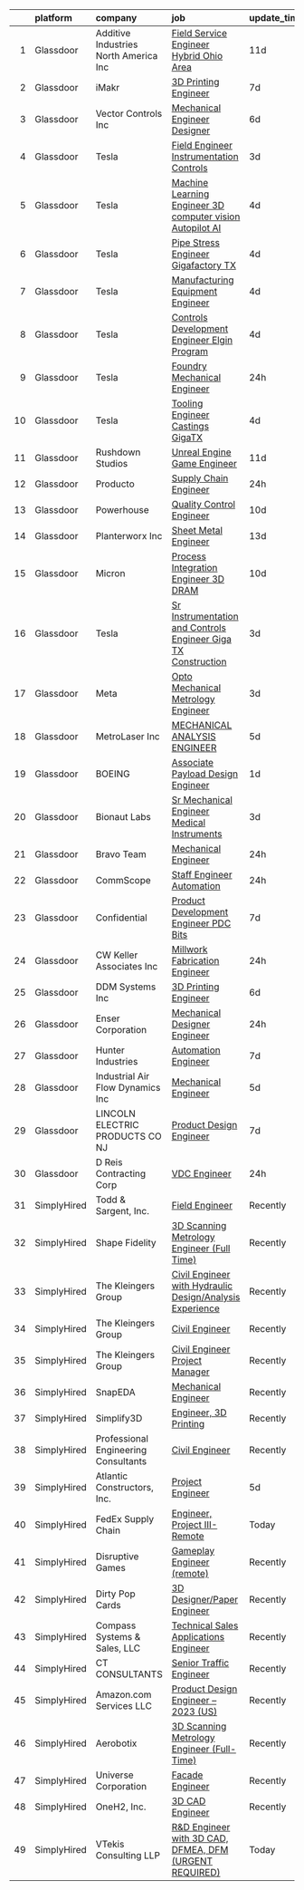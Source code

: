 

|    | platform    | company                                | job                                                                                                                                                                                                                                                                                                                                                                                                                                                                                                                                                                                                                                                                                                                                                                                                                                                                                                                                                                                                                                                                                                                                                                                                                                                                                                                                                                                                                                                                                                                                                                                                        | update_time   | location                 |
|---:|:------------|:---------------------------------------|:-----------------------------------------------------------------------------------------------------------------------------------------------------------------------------------------------------------------------------------------------------------------------------------------------------------------------------------------------------------------------------------------------------------------------------------------------------------------------------------------------------------------------------------------------------------------------------------------------------------------------------------------------------------------------------------------------------------------------------------------------------------------------------------------------------------------------------------------------------------------------------------------------------------------------------------------------------------------------------------------------------------------------------------------------------------------------------------------------------------------------------------------------------------------------------------------------------------------------------------------------------------------------------------------------------------------------------------------------------------------------------------------------------------------------------------------------------------------------------------------------------------------------------------------------------------------------------------------------------------|:--------------|:-------------------------|
|  1 | Glassdoor   | Additive Industries North America  Inc | [Field Service Engineer  Hybrid   Ohio Area ](https://www.glassdoor.com/partner/jobListing.htm?pos=114&ao=1110586&s=58&guid=000001837dd85e449e9ed903f0e2ef74&src=GD_JOB_AD&t=SR&vt=w&ea=1&cs=1_8b50cbc4&cb=1664263675913&jobListingId=1008143241987&cpc=A5E0E470F522E57E&jrtk=3-0-1gdutgnjimbim801-1gdutgnk9im8o801-db2465ef9f0c61dd--6NYlbfkN0Chx4KMzkkTWarZHzDXo-z9n_j3sT_3xRd0AS4n2zKWfPy-746zStyexwyqsexT6hZtIjUSyp0ASv5OIyGJCYUxAPnvHw0x47EM8oDC6-tE7iexl-SmJAn3sXJ5t0p8Q8zHKGd0Nd6ZsoWVGbxi1sX0h_PT3lZuQepjIV7ftdOcnO2rHnejjOVdWGZr_DWpjY6BPYDifecZsbBXfSEM2JZZtCFSM3lB-TwV96UtUbofxlVTxD8x-V54NT_SKAfP2ONy1yBycNoV0O8xhY-Xu_n5qL_15SG-X_UjekAQ2VSzZui1m1I_H8jDESOx7hsocZvVv2BjgdkNq35blLOtAnmk08ErNJXmUjAEAOimSkNNsEstXtG6oxZdupw-KTMDrDGfMACE5uzXqm_YgCUYDctQsoVWj93bRktOPpBNGXU5khfWqtMHEOdUHsrvDIQ1fu2aQCLa9y3XcAC5FmFupVCzVHsYx4YaPlR9GChnm3iWeRY-UbRl5fSdQEk1Ju_BDYWC00E-bovYUhvFHTK7piYI3cHQwyJQLF1z1-P4Bq_xsA%3D%3D)                                                                                                                                                                                                                                                                                                                                                                                                                                                                                                                                                                                                                                                                         | 11d           | Ohio                     |
|  2 | Glassdoor   | iMakr                                  | [3D Printing Engineer](https://www.glassdoor.com/partner/jobListing.htm?pos=103&ao=1110586&s=58&guid=000001837dd85e449e9ed903f0e2ef74&src=GD_JOB_AD&t=SR&vt=w&ea=1&cs=1_8e36c17a&cb=1664263675912&jobListingId=1008149328554&cpc=C779B72A99EC89AE&jrtk=3-0-1gdutgnjimbim801-1gdutgnk9im8o801-be0d88b5a5c7d15e--6NYlbfkN0Cp_WSJKd_Pz82imZmURPbhd3kYBsiZi4lpMLOH6vOlLB-LEcol-KSTy5f3o9ziClAHIcFlv-KA-LtdMRhU_IJKDfqwkxSJszgGYJ-M2QnMEotZaTd2K9bUuGl18AMjbb77X-PT6IPj0kLBYFPZG9QBu-OMzvNwCyD6oCKSnAKME-6O2gFRDfvxZe_wrVlzMhKzdZ8-yZ04QZH5VeH0pvtE6Od_L40trYVUbRwk78obsRE2NpzlpKoui3N_RZT7pnQdag7UULqb36DssmlGdAqMhzoXuja94jHMYIfsISvP5gPQeeacpxcBJajI_HVyq3fI7k-iXQprrE0zC7t51JJK-GJT7fuaIUZaseNFk8t0SmMYFKgP1NzAYTHCzguA0uSIXgx0rQPt_Chd52db0tFWE2Lv-YNaFSduVVDEsTsDALaPUddrq0vHW5jPMgshQXQN-OeGq1RRNbQZt79QXjTrfev7mHzmSTYnzf_rbDtW7Tr8Qwjngm9TqWUx6xFs91HX462wHmsYDA%3D%3D)                                                                                                                                                                                                                                                                                                                                                                                                                                                                                                                                                                                                                                                                                                                                | 7d            | Brooklyn, NY             |
|  3 | Glassdoor   | Vector Controls Inc                    | [Mechanical Engineer Designer](https://www.glassdoor.com/partner/jobListing.htm?pos=115&ao=1110586&s=58&guid=000001837dd85e449e9ed903f0e2ef74&src=GD_JOB_AD&t=SR&vt=w&ea=1&cs=1_824a878d&cb=1664263675913&jobListingId=1008151553634&cpc=8AC01DCC8FF2DC38&jrtk=3-0-1gdutgnjimbim801-1gdutgnk9im8o801-2f0b1c13e1628a4a--6NYlbfkN0BUWYO6NIjgR84qOZRAJ1iRboHy_XNSrlNWX6PV6G5WpMrZqWPeMRbrjLou2CJLWArUT2Qeqz_PzaU2g8UXL6a8d5PG-urT1YdTxYlk-lBnurjdq0TyYa1x9oecrGOcLhVagnPigpu07E1tq89nmdEfyfH2-DSIWmlUXOokXpD38HWkMXcC0vs17bxsLx_eiSGBQjYr339Mp1LNSrfVDZQwXuFuPq5zbOY9a3fxzkhg0cesAtNkXWRBfPsXdCgIMH0xXkHqIekFyENiZsgwPXcw6VHXzwzG_rDezbZ4X1-w3foIU2elV9jCAlEskL18orZ-lsFU6zU3lncAk5KzAF5-gsZ21l2gIcjhTcUZk4InmAuQKWslsWX_DWQAQEjIgyVP2IgDXPAzCZ937qI59eNtSBFlvS72ZZFDXq6mMVoA8TplD3ljq9rQd4YwyUntnxJlcki1yZNGfsMKJ3wrakFStwsl-u6FKbQDt3fLCBe3QxlqH_qkYgaYX-LN0cNR0uUamoPiAXIeZw%3D%3D)                                                                                                                                                                                                                                                                                                                                                                                                                                                                                                                                                                                                                                                                                                                        | 6d            | Newton, MA               |
|  4 | Glassdoor   | Tesla                                  | [Field Engineer  Instrumentation   Controls](https://www.glassdoor.com/partner/jobListing.htm?pos=120&ao=1110586&s=58&guid=000001837dd85e449e9ed903f0e2ef74&src=GD_JOB_AD&t=SR&vt=w&cs=1_93cce81a&cb=1664263675914&jobListingId=1008159333146&cpc=AC285F3A3ECA6BB0&jrtk=3-0-1gdutgnjimbim801-1gdutgnk9im8o801-3dff649416b41578--6NYlbfkN0BkX03mv_qGbDFMol2YHqLRvzzvm2LmpzMO_FcYL_FtJlnJTzsjtFTdelRG5HbGrId8bH07Y-bDdM8KwRjtA62ebzU03o6PjgjlFaOf0IkEPGctWZAK7xpLd24idx8UgBHamV7vlFlL-vUd_GU0jKHqMzg455rp7cxCNcWZ3dXlGOmSAVMg07EfRn7B-QiSR35j2LUtKGyLkQxj0cxNNIn2_4Yq2lPI-UTIQRCzfnZkUMyTOJdF_4WqB2EVEkQyeQCDasJ1TY9l3oerqFn269tjxC-00NZd9vfzb4ggfGgsmynPnQ-ZsJUrwTG-sWelXIEcc4EJG4QdBHiwHX1oNJ53Z6miikiBZr6HEhrm8_sTX_W9HbtltTHMUgW4wPNUTTYjRS_zy9piNXUw0SI8sHdaHkGqrS360AObegBDHRqJjMM0OfjgRFVcMrJwzxd6LqBFCEtXBpqYUCwubQVBOm-bj5AsLiYr22E__2_6-AXDGHVQAXPNNALthyBuLgN4FoSzmoeCor44IQ%3D%3D)                                                                                                                                                                                                                                                                                                                                                                                                                                                                                                                                                                                                                                                                                                               | 3d            | Austin, TX               |
|  5 | Glassdoor   | Tesla                                  | [Machine Learning Engineer   3D computer vision  Autopilot AI](https://www.glassdoor.com/partner/jobListing.htm?pos=129&ao=1110586&s=58&guid=000001837dd85e449e9ed903f0e2ef74&src=GD_JOB_AD&t=SR&vt=w&cs=1_ba8a955f&cb=1664263675914&jobListingId=1008157147803&cpc=2CAED5C921A5F994&jrtk=3-0-1gdutgnjimbim801-1gdutgnk9im8o801-d5e9c147dab76aed--6NYlbfkN0BkX03mv_qGbDFMol2YHqLRvzzvm2LmpzMO_FcYL_FtJlnJTzsjtFTdelRG5HbGrIeCZP9oCSI6IhyQkD8o6QczEhFHS8bc9ccidfDLyhleeKHodCeb65c3W7VGqXMtY1JJ-9Qf7JtNV9vq-kqFsbGK5nuDr0LceVmRbO6eAu0lOSkEVxrtLgl_KN9fly4e9UjP-0MW_GRQL1MfusEdn1wQFxZ6rtr6iREQLPDA9M1imtZWgdrjv5U3luxoZ6uqw8FdN2IqBCneP-s-m8nPu3ribUa2h3XdZgCtQt8psUwr_TljiUXW2vnyXbBa1fdleQG02f5Rcoapc7mLE7bb8LDltVAvebKsfcP4hbTVAnqmkxx6IColjZMG0E4a66OszDPGp1xFCiMH2ag5wm7uNFd1TgA5JoW7LzCBOAXFZOx_5zIZ8QQXVPdef3QY0beUp4ANZ3MwopthRkBHuj9A6Gv6iKbiWia9d2g_YXupXgtJtUUYvYc71zBsXmWPcofUyRbDMnLs0FQmH__kGpd0SfD3OEO2hKd-wUU%3D)                                                                                                                                                                                                                                                                                                                                                                                                                                                                                                                                                                                                                                                                           | 4d            | Palo Alto, CA            |
|  6 | Glassdoor   | Tesla                                  | [Pipe Stress Engineer  Gigafactory TX](https://www.glassdoor.com/partner/jobListing.htm?pos=126&ao=1110586&s=58&guid=000001837dd85e449e9ed903f0e2ef74&src=GD_JOB_AD&t=SR&vt=w&cs=1_9f93cd3e&cb=1664263675914&jobListingId=1008157444726&cpc=8795CF9063CD573D&jrtk=3-0-1gdutgnjimbim801-1gdutgnk9im8o801-4f448f8f42bc3c30--6NYlbfkN0BkX03mv_qGbDFMol2YHqLRvzzvm2LmpzMO_FcYL_FtJlnJTzsjtFTdelRG5HbGrIfKuF7l_SRluJiafrF6epyFCBytlXriuUuXtVhVscKhLeBILODgBE4qygHo2Jld-sX8j6FDWTV_14BgYxRXUAxduObVNv5ZRyjpSBeF8YzcTAHjRbEsWmZVfLyItDrmsahgav9XhpqF0mnO_KVOx6gZ6NM6hUdaccvFsPQpdjzFYJGHhEkcis3NYRqG5n_VebHmrKtxDYInhXTEzi5gyBOX-y9ISPBSCcg9Hjcp3nSv5d9DHcQ9TSy9dfP7jIIKg_HSM2J0fDOVGONG_4Uak1YjPPGOg4clLbThDV6hC4N_YVxVGjwD4Ni1r48TPYXkg7DEcXUgaUehOQgg2FuZgoBVEkdaHTOb9V6h_mhdksHCUpd8vyDTGTQ9acvKWnaSn5dpYNXmqx1QpruPAk6wko8-05eSezeJzUjBvvR65pubhlaF4F2VC60hFpSMg1tL5do%3D)                                                                                                                                                                                                                                                                                                                                                                                                                                                                                                                                                                                                                                                                                                                                   | 4d            | Austin, TX               |
|  7 | Glassdoor   | Tesla                                  | [Manufacturing Equipment Engineer](https://www.glassdoor.com/partner/jobListing.htm?pos=124&ao=1110586&s=58&guid=000001837dd85e449e9ed903f0e2ef74&src=GD_JOB_AD&t=SR&vt=w&cs=1_87b7d3f5&cb=1664263675914&jobListingId=1008157150689&cpc=8795CF9063CD573D&jrtk=3-0-1gdutgnjimbim801-1gdutgnk9im8o801-bbd10311af557577--6NYlbfkN0BkX03mv_qGbDFMol2YHqLRvzzvm2LmpzMO_FcYL_FtJlnJTzsjtFTdelRG5HbGrIeCZP9oCSI6Iqw3S5Uf5BZME_zgA_WjRBb4B25PKRTUDFURj0ER7nF1vr_cQiLwSJ7EEi7m5o36mTZBDYrmbdgpbEz4TsJ96ET714bfW07_MHtCP_NE1xE6NSugl7kSkEMedmLYAkGhA9-XSvVg0PiLBgK6oRrwwwFoa4P6stKUefupcHz7vzVg2VISHi11OB4ZFFcLD0UgbgLWjaQeP_ynzt3Q8PyRrojHP1NHu5JBIRLa7skgD2AzvU2sUlbVTDtviHI9lZAcOVQwATy2XrOodExzfTYvlJ5RPAvcntTuAZ-B44S9TW0mnHP9b27SzkGw_WpXIwva_bEV_xj28WODJMlSGBSTcKzOfJFmx2jbAYdG_lYXISBOTC9zDF3Gbj3tF5hf-lMMT0SDE_qdco15H1UDs2_vIZxKprbjtTAynCBS4MlVQOIz1iPBvcdcZE0%3D)                                                                                                                                                                                                                                                                                                                                                                                                                                                                                                                                                                                                                                                                                                                                       | 4d            | Sparks, NV               |
|  8 | Glassdoor   | Tesla                                  | [Controls Development Engineer   Elgin Program](https://www.glassdoor.com/partner/jobListing.htm?pos=123&ao=1110586&s=58&guid=000001837dd85e449e9ed903f0e2ef74&src=GD_JOB_AD&t=SR&vt=w&cs=1_360ef483&cb=1664263675914&jobListingId=1008157145246&cpc=8795CF9063CD573D&jrtk=3-0-1gdutgnjimbim801-1gdutgnk9im8o801-f0ba5a7be3d5980c--6NYlbfkN0BkX03mv_qGbDFMol2YHqLRvzzvm2LmpzMO_FcYL_FtJlnJTzsjtFTdelRG5HbGrIeCZP9oCSI6IgczI6Drzl7AmJPKuyK_UgsbxgHJt-B75H91Zpzl9h462QoG4kXGCocbxq2zrcJF4xRKtFkkn9EhluhHfYDtmpeXvvcWG-b7AxVDoz3m_rUpHNgAvyi00Vpwthdfa0s0so9XUIzbXHWkUkQbOh31pbLhQhogtVi6NQAWtCF67ENQaOOkY_JB0JbHW6chNJxPXfF1XmL66w7MEE3DzK0lvgdrHMRDJta3KlWT0UW7mDzQ1FV5Cfm95GzWqY-PsJoOeKG2LiIXo1Cz9SVFCHMhaZ-2HCZhnGRcs8gOG0iV-sNOb4HIA-k5BhB4Dv8TPbuzKt8fhy4XlHB4mV6rW3RHlZ5turgui92iRF8fSUVJIemrwavk4p6_1sTcl-tT-wB8ENzzlWB1Hoa888tUFRVgdnRMjb0S7mO2FVG_JdANcTx6sEqWNLhCDI5eoOFI0CJW1A%3D%3D)                                                                                                                                                                                                                                                                                                                                                                                                                                                                                                                                                                                                                                                                                                            | 4d            | Elgin, IL                |
|  9 | Glassdoor   | Tesla                                  | [Foundry Mechanical Engineer](https://www.glassdoor.com/partner/jobListing.htm?pos=119&ao=1110586&s=58&guid=000001837dd85e449e9ed903f0e2ef74&src=GD_JOB_AD&t=SR&vt=w&cs=1_4325f025&cb=1664263675914&jobListingId=1008162920692&cpc=AC285F3A3ECA6BB0&jrtk=3-0-1gdutgnjimbim801-1gdutgnk9im8o801-3a6d91d37a17a9ee--6NYlbfkN0BkX03mv_qGbDFMol2YHqLRvzzvm2LmpzMO_FcYL_FtJlnJTzsjtFTdelRG5HbGrIfJnCeC0Ig5WBArxR2_cTywb5Ng_UnTl2TKWW3UYhXoDNydwonlTcsRiIt6pBRnjn_y-YdFegcI6-K4ryKk8O0CMn1_efWdTVbsG8lxjCb-BUN7zBJV-r-VzkOa8EtGrz0ymEA6rFhlKNcK3F396uZwmUS4YINt5gUW5aFqel9xcvvLNyNDrerycAGVM3U-W2x0CRO7MVNUaAKrihhLzO95FtGGTrXhsaCse_QRrwX9RKK8MGwnrqH5-QXzFwoqaEakOqMf6gBQV8JPrYTBlGmyS4raW8efM4ujaepn5TDhOpiBuuG58qiUjFfEBI0AJpNTwoTt3cryOKpEgqALJVmGhQ_2qM1iRDwJ4mihWEv2UdARVIGOZYiK2edSnIoJBBfh92lRNNVQELI5bNnJkav6SwG2VLQ6UlXjwmQ1p9ScrLfAIZ5p5gAI)                                                                                                                                                                                                                                                                                                                                                                                                                                                                                                                                                                                                                                                                                                                                                          | 24h           | Austin, TX               |
| 10 | Glassdoor   | Tesla                                  | [Tooling Engineer  Castings  GigaTX](https://www.glassdoor.com/partner/jobListing.htm?pos=121&ao=1110586&s=58&guid=000001837dd85e449e9ed903f0e2ef74&src=GD_JOB_AD&t=SR&vt=w&cs=1_e01f2e19&cb=1664263675914&jobListingId=1008157146017&cpc=2CAED5C921A5F994&jrtk=3-0-1gdutgnjimbim801-1gdutgnk9im8o801-7b7bb3b6b92ef27c--6NYlbfkN0BkX03mv_qGbDFMol2YHqLRvzzvm2LmpzMO_FcYL_FtJlnJTzsjtFTdelRG5HbGrIeCZP9oCSI6ItFI004j7a-myRT_Xq5_XMPlqZB6MVJR_oSHQURkJlMBOapG_VP-di3WYlGXUOLH6mvhgmwhvN05BPevXt9jgQc08o4m2EZByONAFhmRdCbzQyqJwQ4uoMwqskmgLxw1y7vFSGm3ZrGmd5x0ghNovh8TMkwu0dW7RQgLmPRZmfqe5Ykc5Y-9B8yzgesnfXyI0cDZAsgMD8CM0oI2Ec_pizG-AabWZYJ32Ec88Q2_-WlFOm63gWFo0FOf5swTemEuIrZMsveNXWbJG_si5UwwU_uDKX-fLah37Ru7deHzhTtvrKOm_wdFpteNNDzFb61g_6bC8Fvx-IBySXqQ1JZndfN09eiCa5hIdOiLtTCn2Vtd-ZTpSOMzjsJDdnCe_UfuIlGS1l09MqUSgd5HlmbvOfdIGWRfDNPtkBvBxS1tWryLwFsciUjMyes%3D)                                                                                                                                                                                                                                                                                                                                                                                                                                                                                                                                                                                                                                                                                                                                     | 4d            | Austin, TX               |
| 11 | Glassdoor   | Rushdown Studios                       | [Unreal Engine Game Engineer](https://www.glassdoor.com/partner/jobListing.htm?pos=130&ao=1110586&s=58&guid=000001837dd85e449e9ed903f0e2ef74&src=GD_JOB_AD&t=SR&vt=w&ea=1&cs=1_33e5e41a&cb=1664263675915&jobListingId=1008142434819&cpc=BAEB662971763A76&jrtk=3-0-1gdutgnjimbim801-1gdutgnk9im8o801-a346afcaefab1f3d--6NYlbfkN0DW9AWwtASGcU9OgsOBMUjNkrLP9Os-pina3i03KUbYFMF4zbfo1mwtBGI-C-SDDLZuGJP6ZBnpL2fmrSyQLDcdwEhzEYTXLyd7LDnMKc-y6yqoxhwjZqNfsivE_0IBgFIpb7UBJN5IZCOypCCrmjLT_Jr4AQbF6IAG2ZLfAv6p6zymDDJ6JmHbmGx07hRL2AV_XjmOUE1BfNga7WyDweasSIR10z4WU-2vTRivQPiBNvZNkRa3hCRvuv-hx45fCweSytv0CBtqFYIVa4ZDNFI5BW6WPH0vd-j9gsGCjsTAngbKR1JcACJw5Gg2J9I72BkzWr52Fo28WfhyO8837w65-2_JF00fN42lh9bf5eHoH8Z_qC2HbpGeMXGKjtunQspaq3kfGGVgTRq1r80AldiCk48hhpgdjQJmF53O5BDnh_HKmvGFGu48Mcc9ObiVRSFr7i-KkJQ7HQXqC7iZV0LWGcJyZ1BceXSe3wb_UMoWm4-JER4VLtDXCvaQkVnv94VJqREVfocFQXJSrr6ASvdI)                                                                                                                                                                                                                                                                                                                                                                                                                                                                                                                                                                                                                                                                                                                     | 11d           | New York State           |
| 12 | Glassdoor   | Producto                               | [Supply Chain Engineer](https://www.glassdoor.com/partner/jobListing.htm?pos=111&ao=1110586&s=58&guid=000001837dd85e449e9ed903f0e2ef74&src=GD_JOB_AD&t=SR&vt=w&ea=1&cs=1_7ffe02db&cb=1664263675913&jobListingId=1008162766570&cpc=036CEF58F9688075&jrtk=3-0-1gdutgnjimbim801-1gdutgnk9im8o801-93d25bd10846e30f--6NYlbfkN0DZZww-p_mr8GWlqIRBY21Wjl_Fk3kglyx5_HcxykVqwbiS2uzgQiQvORYKKMSYcr46YAv6gin4l3pLdWkUO8su69K5kfMc95PSDJEY-dkBdKV7k5LrbmuNNFKiJVwIvQuAfnEqZpo6oERqtykiwsbidbKsXjYyYrxmyspZKbe9O0VULljCaV0PKNyzvfVgn3bz_rt5HCC4fejiAs3vEsUSOvqaUmQOOetxTiX32BoDPmEX7GjTpMyLm_FAAtSLwpm3jPKG6-4C8ZKI3rX_346mT6O9NDxsmeCvvJ2LGck6R1CAy-uYns7uGXcXODO6eOU_SGeHoQFaN_l2bqYEXRZi6c4dV4FW0GbC_3nau9Q92HSkcgdcUlkAXD00qmlK0lwG4Xq6XdAiJMph3MT3Ecu0ku6BhrMsOri2iMAjGGX0LeAD1pLTYKSaScRx_PETv-2_-vh1nq1O8cZgxQ8c0HOLSbKby8-B1zYuHWxyyVfnZ9SnEIVRqAAEKTmeNRiUBj8tXs4SYbW4sw%3D%3D)                                                                                                                                                                                                                                                                                                                                                                                                                                                                                                                                                                                                                                                                                                                               | 24h           | Remote                   |
| 13 | Glassdoor   | Powerhouse                             | [Quality Control Engineer](https://www.glassdoor.com/partner/jobListing.htm?pos=127&ao=1110586&s=58&guid=000001837dd85e449e9ed903f0e2ef74&src=GD_JOB_AD&t=SR&vt=w&cs=1_9dfd6cb7&cb=1664263675914&jobListingId=1008145376615&cpc=E04C949A9101C6A2&jrtk=3-0-1gdutgnjimbim801-1gdutgnk9im8o801-7003882559b546da--6NYlbfkN0CZUBGKJLX3Pr8zsQCDJMbgyQ_jZsKEyruN5OKMuolyVwZIYq4t0SSjHYve1YuDBkYs03cL0yKOE7xzKame1cHE5lgvcrWQZU60d2UVHlZVG4T3ZMLZ4XKcIqGKXt79kVibBnB4lK62pi0WuDsVX0hj6tVe-6GoUk5uPCS8iecr7_OHnhWmzk1Ws057pGADw-Amk93YgVZGiWar8Yufw3FSH0PAh6Vd9jP9GrwHLLMHycyZYHFRe1F7cS9kAfgqnDjDBQ4dpMEpDzS_eKhL9IF6lX74X0OP7Ka110Szqz3U7j6zc81tytF_Um3u0SkVtVF9VPWEsLby64M0WGn_uoeq5Q_yORnNf4KtBBsRnFI0U90wD-1cWaqbBHXYqCTb_7t7GI30Jmpe-AnaWSfDxpo3L7pDT6AVd-YcRUCEFNfYVyI2e4zUnEiz4qOsa8y1kE8bcF9gpEYkM5ei3Ix_9MzQuZPyKSJHHy5ordLlj_O95f_O_KGVw9AdV1LXjBL_3GBgF_Q9fhsBmbBQ_sDHa5PSlaJWn2hM3Zk%3D)                                                                                                                                                                                                                                                                                                                                                                                                                                                                                                                                                                                                                                                                                                               | 10d           | Gastonia, NC             |
| 14 | Glassdoor   | Planterworx  Inc                       | [Sheet Metal Engineer](https://www.glassdoor.com/partner/jobListing.htm?pos=102&ao=1110586&s=58&guid=000001837dd85e449e9ed903f0e2ef74&src=GD_JOB_AD&t=SR&vt=w&ea=1&cs=1_a2b05b06&cb=1664263675912&jobListingId=1008136613157&cpc=2BDE7E11BD1C9BDE&jrtk=3-0-1gdutgnjimbim801-1gdutgnk9im8o801-6fe9604cc97eafee--6NYlbfkN0DdLn5tXN_RiyJSiFodarGZFJKa8s6F6AK0THPBWp05MWFlkDe5FfH8lIZG8_1ZOv-GREio1QP1FbmoeiFcDi3zqVUvRafDLQojdYncl9SS9Do_okf5OvtYyiTXMnj6Xq0zCLRf94eRsD0DDImhi972NcK80zulrCSZkRH3g7egvgsX3QW6Dc6flhGOzQ6I3UZS0zNTIkiKn0EPt2iB0UJRP-7vnUGVGFPtBUpEt3p2fO1c8T02axt_5DvNbLbXp8C7r8NgpA1MqoNEez4vhCU0_5qUJtvEHXWo7YZntnplOzl0wGxnw-Bm9zaX1IRu6T1FNNt7Hkwij-RewfpoSz1jtw0RtQn_EO8--wvB5oEdSVxlgEtDr1zSCs-uhynfoiSNJZCGvkf2RuhhTo4uWNbibTRJ98cEK9pY5Jo9S3ERgRirPCDBsQfJ6TaXqTy6MHoPZ6uLtIVvqVeIivM2omTP1LX-KTDBqBO16xH-VhMziS5yeHcCKA6DWAYM0i9a95orc-GwXFcEgw%3D%3D)                                                                                                                                                                                                                                                                                                                                                                                                                                                                                                                                                                                                                                                                                                                                | 13d           | Copiague, NY             |
| 15 | Glassdoor   | Micron                                 | [Process Integration Engineer   3D DRAM](https://www.glassdoor.com/partner/jobListing.htm?pos=106&ao=1110586&s=58&guid=000001837dd85e449e9ed903f0e2ef74&src=GD_JOB_AD&t=SR&vt=w&cs=1_ada0f09c&cb=1664263675912&jobListingId=1008144586054&cpc=31D92C3C5F3D4D46&jrtk=3-0-1gdutgnjimbim801-1gdutgnk9im8o801-64a9c37bb700acb5--6NYlbfkN0BjBcB6ZqbLPJoyapCCbYhKGeUjcQz852WDbKbkN3GatdqiYbOOHmxwhAg6pbIv4DFI8JbhEIueDIIcxnXaclyuT_eWw2hIqVLLg2e4mKWKXoya3wP_KPHLKLYZ4pmaI2slPiQGE6TC9fC5HWWAvvAT7zm4V1HRscuRD8xAsdwahKBSyx0q6q5pYcQJkKiaJYqoZZ0uK7NgOvvkAfZZ1yq7Gp3rw-4Cy2vf8S9HgJvIsJri_k5TTg1673g8YooFKkuyRNWVmmYBqD3ZDEFA1ea_pcY0S7JH-Fo-KG6gvOZ02P8dFnLa6xec8lwmiPiH5dAC1AKgOwL2aLGkiWB236htR7wpw5JyemPVmTfA-veJjKFMMivS3actuJuDNkvGG2MbmCY0cjwxX0vaDp6UEGDnlrMdhTMp6aJLFbpOcDsaPSNOA6a3PG6qtu4G_00kJn28enKD-7it8aEtOgXsID6mgFeSluawLTVGPqhCxKjPB7sjWVUW1ce9HFmsOvMq4GKvV0gSi74STrvlgfol9aVvsGsWjMgx45NvHckZDXkpJq5C5Z6z_9DzQsNju_VtC811Olwhp9jDQH86uCzufX_hTYp49C-xBhIlkQwF6UucjXMlNqZhO4hRCahvrtsa-_hgjP8jhTK-rM2FdLY-tBuqeR11pSerZhhPpKiSFktmKsMSmr_bfqkeUw3QV86Lr1Ibw2OLJEmt6HwHkYGeurXIMadHHd7P09ZtV0vXUv2Pac0pru3dc_affhEBJvzrGdocIW9GGt0Wy_qwpQpqHzI4pnMDpoVh3QdyrMP223A67GBnpgOqnnmcKNUx0ZGvBfOJUytRBc6dtko0e4q1Zzaah3m1NO4-s_t7Ne58Q6TvfYG0Edapz0LaKErf6i9SCCmyDyoJZyzHgdTxpxtahGZbOVdbc_qfcQzKNfPMYnsChDDxim_bDdC99BsDgEvDbk6r2RRBeYf6iLityke8DSRyyGj9FTtBe8INGepxXI_RVtx15-rqOc1VlH-T-GA7EB4P1_DR2g8iHxbhRTlV36En8sQOBYdf_rS22fdcb9HHul2SRMB3fskfgEvNYBE-vSRdNbVpgwPsvUzfB4mhW8H_hOqaRILxOYOTxh9OJYcl2fb4nkq2iAoF4czcgf98H1v0LPTd3z75VR0v5lfiAKx4r8hmPh1jNAdpEDe7XE-kPo1PvsLrvmZhfdgg9x-0gKI%3D) | 10d           |                          |
| 16 | Glassdoor   | Tesla                                  | [Sr  Instrumentation and Controls Engineer  Giga TX Construction](https://www.glassdoor.com/partner/jobListing.htm?pos=125&ao=1110586&s=58&guid=000001837dd85e449e9ed903f0e2ef74&src=GD_JOB_AD&t=SR&vt=w&cs=1_821b3696&cb=1664263675914&jobListingId=1008158424777&cpc=8795CF9063CD573D&jrtk=3-0-1gdutgnjimbim801-1gdutgnk9im8o801-41d098d5ea0c51f2--6NYlbfkN0BkX03mv_qGbDFMol2YHqLRvzzvm2LmpzMO_FcYL_FtJlnJTzsjtFTdelRG5HbGrIfqK-lsHwkkE3hcX1q6dmYo0_PsKataz-1lmtojhc753UT2BOy5iwt-veDvX31Y7OO5tPPPZVAH4Yu3phPxGmBCGIXp7P5UYwB-kN-yndbaHQG9kbNGUq79uCPcMQMUKHSnTFvMVPisx_5ZXOFyCcEd220t3J3-Fc_raLe-ZUJG4-JrF-8hHbyqP9XI4nvEeZVNaJvxDFOg5wOr9Sb4o1poWFvl7wu-4Ey_zrOWLeRNOP7K54CD2rDKqXMQj6_tZwYs5CuFcUlbzxwT9l7guLm3LtJV1lpBBoVuSdjRQr3NhfrpZYNkkphLkOSMywMMRXcXNN7lihW8f6Gh5XLFjkpvpfijPt_PBIasuV1ZRbHC6Owm62GlI1PyDE58UsBBH1aMybdYm500SYQ5oQDLC4A0TFhSGtpHbY2SXbPqK6PV04FARFcAZ85NxjmCLSAOCOlNvPM3ITIoV_NA3OeUz7-yN-sVDFKBgz8%3D)                                                                                                                                                                                                                                                                                                                                                                                                                                                                                                                                                                                                                                                                        | 3d            | Austin, TX               |
| 17 | Glassdoor   | Meta                                   | [Opto Mechanical Metrology Engineer](https://www.glassdoor.com/partner/jobListing.htm?pos=117&ao=1110586&s=58&guid=000001837dd85e449e9ed903f0e2ef74&src=GD_JOB_AD&t=SR&vt=w&cs=1_12268f71&cb=1664263675913&jobListingId=1008157777321&cpc=1FDE87803EF93CD3&jrtk=3-0-1gdutgnjimbim801-1gdutgnk9im8o801-bb1c6b76717410b7--6NYlbfkN0DYl4UJW4r1Vl7FEn6T9F-rD9lpC-0oMJVSiWjK_MGUd8e8cHXcpv6KPyjLHZEfqkUVu063fmhivGlti2cEFVNlQeHiqABvdSm5AKf9l8NeVjp8mTkS3waTRbN1GlEbMgGu-jWmjewrIxgQLnS2WUQcyClwgElkgKlt2s4MQojLYRG1IDMPmkmokIWDrCZGs4H011ET7OHXZc7_p7QwiVsJAKwaR7GhBE-WJfVAYqIKtNPmj-ibmytdCFIIWeo5gCAMMiNJwv2MqHiEpGQSQjEJXYpEbm6Oux8ifTDac7HHoj8UfX1etY3lTf5366w1uR7iqG2XqAx2Ijf_18Z7qOUXAIr0wrlPrJ-jAXAqKgcFEUV4vGgc19jhMVkfsJD0tzsbkpD02atC_k75r3YEy1ujKWG5TW9chqrTOD7NkJiiBpYTB1qbRGIbPDnsCoiLj-gi5bEpfFgrGSFC4E-WzRc86u1fmLmRX2kcZf9OH9LHLxf-yBs0j_zLP44AJ1RNokGNbynI5QWG0Avy0A5C5jSMDJEYi3UZmxQrn-rHkqpFQNd6IK2mbdLC9ZhSh3IrTPhaZ-tJjRSxSA7cVbgAh428slQs3KGsH0z5lNVv38A2SDPTjKmngrgYP6SNAGxDkGdLXRINEjlAeOsIoIiXaxBtrWpw7P0tsD3nTrAOV9r-GTbqvBXWpGV0W9SSPPgnPA3KWTCNRDwumJ1vjAWF15F2hnYL6PQXW7w3_of22sFDaythS9x-Vkt94GH40gqrFIHOnVrA-JtiES36ZG0_JRchbEIhezl6ibbukJi6qPy0FQbzM_1GJk98R-e0UCg1krxsX8gbQgAaSAt_pkIyduN7hhq38Q1OMDDZRrHxXotHtz65RIryoqu4FEmct-bwPw03RCFibQf3bxwjH07jslFLuca_Wbg6wSS3eLmDckAjNzumBLnxqH9wsjf0i3CwqCfR25EqVTZ-Ob4cPAFw8tWUMDMx6t2WWNC6BtfMrcqUtabc5RZLjTCTIX8UHxzjbT2I_GhGOwJ6yzdQLxRg0sDLdOErIiMdmW4O6YawLuxttTuAiub-dU2KRJUXO-WJg9kNHQcus5lbXw%3D%3D)                                                                                                                       | 3d            | Denver, CO               |
| 18 | Glassdoor   | MetroLaser  Inc                        | [MECHANICAL ANALYSIS ENGINEER](https://www.glassdoor.com/partner/jobListing.htm?pos=104&ao=1110586&s=58&guid=000001837dd85e449e9ed903f0e2ef74&src=GD_JOB_AD&t=SR&vt=w&ea=1&cs=1_e8652f5c&cb=1664263675912&jobListingId=1008153429900&cpc=7C0AF3FAC6523A09&jrtk=3-0-1gdutgnjimbim801-1gdutgnk9im8o801-d71a929c30dda276--6NYlbfkN0AY4guaBc_odNxnJHTncvfwFu86WvDwtbc_K-gSZc1x5MVioGHhmspA09LMAGNBwsSNqWbrgcxvJ0I5_Ik9R4xMG45kX_nLpOGWdCPUhwFi6GrXv36dbozP5rqIRn_jRramuzZGP3gQaQh_SWhO2-9wXMpiw7jDXdRvP2Cta4BgrjQ2FJ9dYo8kr1dm1XrJax08pD01aaahfBRYI9AWN1WipfLQxVJBxaaL5B4NXagbZFlIRTTQASHlgh7IvRo-Hm3kpr4RNF25YzH6Iyf_1f4F44R_K_OEoRXxamvS6GDUD50s2uXKocDrTjaaILCDhhIV2tbqdPyE97HEYgn_KW-ZO3uztnfDAy9NK7ZLzAtNcjO42oUpm-EMeRCHMiYPEG7nTf6ESiIhaixuAHEYWPKl7ztDpf4S2cH1aPlj6ytKI4jIFGm33FYDYedVxTJ0gpclgxeN_kKwuBlLihQSgpkJ4osk1cTI3vjMdMSuM-cUWFTeX4PKP0lUNcTuBHYG9VZm5B35TTt0K0yobgtt_Gxg)                                                                                                                                                                                                                                                                                                                                                                                                                                                                                                                                                                                                                                                                                                                    | 5d            | Laguna Hills, CA         |
| 19 | Glassdoor   | BOEING                                 | [Associate Payload Design Engineer](https://www.glassdoor.com/partner/jobListing.htm?pos=128&ao=1110586&s=58&guid=000001837dd85e449e9ed903f0e2ef74&src=GD_JOB_AD&t=SR&vt=w&cs=1_db904b4c&cb=1664263675914&jobListingId=1008161421309&cpc=45DC3EB807283E85&jrtk=3-0-1gdutgnjimbim801-1gdutgnk9im8o801-cc801f4f6c6998da--6NYlbfkN0BddK4H-tsabPiX3BvkwhvbvP4OkLNzlRX6egXJy9Hb11ERhvpR4KXHi6qwJN1zuVkldvyuFpEAKK3IUoulHyL5RfBWOmHEhG6GPyUJ3rr3-lTqkBnPy4CWrJycOWf0jrMl2UWF39ec8bt1ysSrwMS1r8zhGggmIj9YC3kQXhRoGHArLX_DIuRwAzPz276WdfC04Y5KLvRy5RQUTjl--B2kMoKC0dGFdEfh_OvH-8ofVIfgbUUoIbfVz5LxlIKDP9Zx2rK0sv2ykEdq3RM85Rq_MuhVCFljoKGR2Ak8swV9bvgw_FGP-IEP109rx1dSxTbbHQ2UyfGB55-2oFWqzwZOcHdw93dg73rUgVBSMsciHUzEC1ZjtKEtb9MvdV-C-8Rmd2MRtNIteIqNajVMGaTmh6h3GNfMNq-lUatZhloBuIXdxNGFgbAvMxuCaAJyLRdDHH5vWji87g%3D%3D)                                                                                                                                                                                                                                                                                                                                                                                                                                                                                                                                                                                                                                                                                                                                                                                        | 1d            | Long Beach, CA           |
| 20 | Glassdoor   | Bionaut Labs                           | [Sr Mechanical Engineer   Medical Instruments](https://www.glassdoor.com/partner/jobListing.htm?pos=109&ao=1110586&s=58&guid=000001837dd85e449e9ed903f0e2ef74&src=GD_JOB_AD&t=SR&vt=w&ea=1&cs=1_925c6b29&cb=1664263675913&jobListingId=1008158906721&cpc=9900C911F071612A&jrtk=3-0-1gdutgnjimbim801-1gdutgnk9im8o801-a55768e823c6f3fb--6NYlbfkN0CrgPtDmzJdWXozel-jP7XyqXUmJebmMmggQqWtC0hjDNDDR-qi3TOrd6NGFnlfGIRYAQjZwOtHXFTWsfD4xqH353zt7K70Cau3xB8_UYaUK0aB79WWh8-ss0iL3quVILXOZlgeWwfrLBYN4-JT1uUTYjdEVYv4WgOjQGG8xc_HczZCQctaOBFQry-G4ratgsEc9t4la3-_-kXz0Pffv103xBJBzmdS48oyHoK7OyofhYjalWLc2RxEWwiDQVqmKJFMSMohsNW4Jx7NzwVU3XLIZpRncxDkXLzm8lq6K5xByfGpS8JpD-yH2AZYVBXBb1tZ11c-EGP1ZbV1zZQtV6ck5Vxt6jnWF5B2iKPMlv7WHCvEeeG328PTK3Qu3KoY3GqdUoRa9s7BUlbi830zXSGlj04vVafdRvnQ7Mf6xRxIhIuSC7tGI15-jDcGKmYRH7Peu5ODX7o-Lfkb8D5nu_NOL1jAZegJA7McCH0uJIS_Wm4rnSeuoukk9-J9LUK7rfYpuMHRYBCZJK0HYXwEYSp9a76xz98s3KfhTVYXyZgOPg%3D%3D)                                                                                                                                                                                                                                                                                                                                                                                                                                                                                                                                                                                                                                                                        | 3d            | Los Angeles, CA          |
| 21 | Glassdoor   | Bravo Team                             | [Mechanical Engineer](https://www.glassdoor.com/partner/jobListing.htm?pos=118&ao=1110586&s=58&guid=000001837dd85e449e9ed903f0e2ef74&src=GD_JOB_AD&t=SR&vt=w&ea=1&cs=1_5dd8b278&cb=1664263675914&jobListingId=1008162876672&cpc=9FE5D8D7282D4400&jrtk=3-0-1gdutgnjimbim801-1gdutgnk9im8o801-99ccd56dee8a089a--6NYlbfkN0ACu_hgM4mYOpGjE6TXudS1eLEYdlotK5aSiNrSIRlNjthRZ_bSXJWqBBNkg0TzxQWaXCHCK4Cm1pGc8a6p7bAOP8cw341aQShH68qvOnBHvH9RJVW_1e3b_vXFbE3t_CAx2tYr_khmdh4KWpUlPEFYoFl-CWvC24uPfnlQIluPzwxWb2OLWnYqhvFSRd3MqUCnOaMxvrMpvsXoXmz70DLuQIXJrVL4Tjj6ohHjaLGoQZt5xRa0mhz6LyyZNTzx2NuXKie9Y-IX1ODMcb5uS60mzpsaOGVp0NGC9_jWNtRGnFG6GVCjxmX7cCy0cl5Z816p_uPCAi14fgRAQfvlTE-V8mbF3CYoUVuR4mxIAVufgVdRIzlGpbTGU_1ajJPzojuSFrk3iArkH7GRXPdoiqt-6sEQ1PM31k7GbgWrTTn34nhI6j__nZUfLG4mPDTvwf6aZ4OD58ZRui3-RJz8P7l_p2GYyk78ZlqpJDsnjKzKQx1LVQJVO00n1Z1sqlHCPTq2IzPWt19G1uSsZeO0I8Ir)                                                                                                                                                                                                                                                                                                                                                                                                                                                                                                                                                                                                                                                                                                                             | 24h           | Mooresville, NC          |
| 22 | Glassdoor   | CommScope                              | [Staff Engineer  Automation](https://www.glassdoor.com/partner/jobListing.htm?pos=122&ao=1110586&s=58&guid=000001837dd85e449e9ed903f0e2ef74&src=GD_JOB_AD&t=SR&vt=w&cs=1_4b4f8e8f&cb=1664263675914&jobListingId=1008162675416&cpc=9FFE37255B2C047E&jrtk=3-0-1gdutgnjimbim801-1gdutgnk9im8o801-5900a7d90f9ac25a--6NYlbfkN0CwPQlE_KVUWc7XgRS3UGldfhmULTx3GuLIl-6xz8KvcvTI7h49EM63c1ReKtsj9Zf6WDsCqW4FP96ryQ_hC5ntsrVh-8pXUMNQETbwghwTyrHTwnuTLf5bPaF8_Mcv9Coq2jJ3J5gCYUmwf3A_7_x3Lj8rlAcQgVpxwzMEuQYc0lgE3KloBwz4VRLlL3QiTBdFBZlPCMT36UonvgEd3BAPcQFzs-OX_BqDZ6evzd-sJNVOCKNVZqb4lNbRvYjvYTNZVS4S2pK3t7Be4YZRSZq_1m_nVQVCr7XMYaWpvtvZMFFqM0FOVBX3mt7sB-Ohujs3U1520hJEnNFSuaxJOGHKKkL0uGAGo84Oe0uNqKZwJ1MOD4mTdL2lcgkFfkweYlpgd-78EXzEatQ67M17hh8jgF_d-YuOAL5zsOE4z3TQqhpS-mnufGPssmx8IaAg-uM0b_THNpd6hw%3D%3D)                                                                                                                                                                                                                                                                                                                                                                                                                                                                                                                                                                                                                                                                                                                                                                                               | 24h           | Richardson, TX           |
| 23 | Glassdoor   | Confidential                           | [Product Development Engineer  PDC Bits](https://www.glassdoor.com/partner/jobListing.htm?pos=107&ao=1110586&s=58&guid=000001837dd85e449e9ed903f0e2ef74&src=GD_JOB_AD&t=SR&vt=w&ea=1&cs=1_f65b1377&cb=1664263675912&jobListingId=1008149209503&cpc=020BE1DDE5A95971&jrtk=3-0-1gdutgnjimbim801-1gdutgnk9im8o801-02ceea1231854fee--6NYlbfkN0CAKrDkmjrXS0R8-Lt0bml1Szr04EdPYctwT1aCbHrDeY7d-dB2GgVBJeLpn0xb6cTHkSi3GqV0WkGfw3GPRnf4N5JZKyfbNmEXbfATQm7i73dlwxvK7WNpA5ULw5BWzKCJom0ndsLBVRhsPGPZu1U82gOMJK5B593vhv1D1lvPixD0mEIdOlldQRmbbXqHs80yoRpsgthsUSl0tmATojtKUYsBE6B1TmtJWwPgTmQCaQjX9eD_Xnz3XTuLEVLsDUws31jWMJ6DWJNcmgjWrfRELdMCexwEZwM6DdrVFoKqllAvuOJiSC8IBEa76XZxHIVbs2y7miLUaeKEiOHSpjlI_ZkJzzJniyOrunwJd3J-IH6RMGg06P-t3zd87lMS5L2O52iJsGvdCEjDxH2sUbB1RNCA_qWeCtVEltpuCmBbykndl8ZiWMncgAbuKIBiq3uacBvDFuzz30Dv3uS32ueumggoNJRgGEUre4bj_l1tBNOwkzVQjX9DDt3SlZi3fOjjJHC-unaZ9Q6-cjmhPblTdC5MQI8_2YiPT_8MXgD1RQ%3D%3D)                                                                                                                                                                                                                                                                                                                                                                                                                                                                                                                                                                                                                                                                              | 7d            | Conroe, TX               |
| 24 | Glassdoor   | CW Keller   Associates  Inc            | [Millwork Fabrication Engineer](https://www.glassdoor.com/partner/jobListing.htm?pos=110&ao=1110586&s=58&guid=000001837dd85e449e9ed903f0e2ef74&src=GD_JOB_AD&t=SR&vt=w&ea=1&cs=1_69041abe&cb=1664263675913&jobListingId=1008162474746&cpc=9C938E8DE9AD6C02&jrtk=3-0-1gdutgnjimbim801-1gdutgnk9im8o801-f20402ea46b5e7c8--6NYlbfkN0DsBOlmEAMqZtav1V1WKZO3RUElpafjggtWvxyDQ3xFSnW2ELFgJeLXsYNXZ868OjRckNADxIka5LlBlP1elRLNPDb90gqDoAH07RATAeHpf7cRmP-r-drdED2InnL5puS9hqHX9hLFtRigmsAWUcZPzZNX75GKS24dWEc1G8W3b92VMl9ntAalY-2f8BoElgd5ZeL_MYCpa3cxUlUfj4khXdvJ8DcapiWL-QJVboW4QmzQXJW-JMUqEpHgZK8skFvfjz_bIuspO44HPxS9Aj4DzLcYhIazxdc7LpRUVHpOzU_RgtGBQ-TIv3OnJQUHxf9gKvjCo2VeTr-kBmVoBsObf7tdP7XPNHksB4vGgZG3TAOL6ct7fp953jU9FUTO-FdKhMmFcFCognvumS714jILWYfaIY1Ex8_QvGfm2alILKkt_ug8LSdjc9Vc8Vg8gqtoe0qJjfqp2DLvWVgbAbl9l2RjrS0tfixUVbQlZyB0ILM7izem6_NRXAJSjeaCxBFRwv-4zVQg-4jP5bHuhIH8)                                                                                                                                                                                                                                                                                                                                                                                                                                                                                                                                                                                                                                                                                                                   | 24h           | Remote                   |
| 25 | Glassdoor   | DDM Systems  Inc                       | [3D Printing Engineer](https://www.glassdoor.com/partner/jobListing.htm?pos=101&ao=1110586&s=58&guid=000001837dd85e449e9ed903f0e2ef74&src=GD_JOB_AD&t=SR&vt=w&ea=1&cs=1_e3e814cb&cb=1664263675911&jobListingId=1008151577729&cpc=D01F56F24F237C35&jrtk=3-0-1gdutgnjimbim801-1gdutgnk9im8o801-6b87284d93a1f994--6NYlbfkN0Dcdjv7QqVaeFcp_CTvchrVfTQZ-TNfDYx95fzesnmmjiXVniYVVfjee2BsJSikVBzA4s4hvz-NKCe0cif1D4HS6NM6YcQYXhRaowMATOgAHTwfmLz-hnpuGLVXIbtInlttP2PwW3ZKvJ-_0ddCX1TqChjLh5hWm0R1OsJtDgatszG_v39rTGCCV_IFf1d3AQ_fjXwzaXFw-Q41RyR3Lf0NQjIatQIKmZzRImT0UsVvLti9Jv1vqHu50J8yXSrEp3HyTtzYAsJd2iVPj9vvaCL8OcuZ_ByoDLJJnZG68bQnmstmbHFGSXO3eBplsqEpfxJ8G_ZYFa6sSI_nM1zNWswFUNVIkTCQbuhLA9ROE9fJSpHI1K4qI7xGTR_41BoCH27vuElsB4hygUsr0uMWRo6EQWifxrhLcLrA6Zlc9_h8pOCV6odldU1b8PxwGSK8UmJVceMWI60Mt7YyHt0At3MQwdoo_kM9OUsKh5SBZur6LZTe1Qcw7GpjHzzUnTa5CcFdl7X2Sl-DDQ%3D%3D)                                                                                                                                                                                                                                                                                                                                                                                                                                                                                                                                                                                                                                                                                                                                | 6d            | Atlanta, GA              |
| 26 | Glassdoor   | Enser Corporation                      | [Mechanical Designer Engineer](https://www.glassdoor.com/partner/jobListing.htm?pos=112&ao=1110586&s=58&guid=000001837dd85e449e9ed903f0e2ef74&src=GD_JOB_AD&t=SR&vt=w&ea=1&cs=1_d81d2eb8&cb=1664263675913&jobListingId=1008163064121&cpc=235F38378B0CF412&jrtk=3-0-1gdutgnjimbim801-1gdutgnk9im8o801-20f8c734a3d72529--6NYlbfkN0AtlW_omU2Xx3W-19HQ_drmTKCWebiHnmA5lS5PDL5G8X9TJvUzwkz5TGA4ff1Ui5jIdS24xlLdrzSIcYg6oyqf5o1pa9TmfaYa6kMmMXNnrhlxG_ZCvWyvoQ96G9Fpc1vbqzdlYUrZ_PsvmGlLfYOI0ckYdq0SFCXcFGQjDd1xItQkSPcQ6Uful3_R7A7vRv16JvzSHfr0ws044fz4hOYsYB5urSqkO6s6SWPKb0s-qmS6ncINfIH8f5eYNRbB42Mh7x6Qtxn_yGY6SHUtdzOfaigLqenHVFGarfq_FH2pUU3HeSPidLyHGQieNqDqdsBn4mNdI8dinbPKx9cxI-GSiS0cHrh9WpWeLWFZh5-xBWqhw_kKJbe7QIkx6IWyMAIXNwG6TmeE9uBDiKOo5xoK17C30a9xpv7reJksIpEv6IG9JDruZO3uCknozPIbd6UaBdNqSnFiVdD1tL-_azsU3iDsVhCxvPiJbMUTEz2Q4Wt_EWlr7UUBB2Mcls8vLjDHPp2G4yCpzplZ1PrmXIoE)                                                                                                                                                                                                                                                                                                                                                                                                                                                                                                                                                                                                                                                                                                                    | 24h           | Charlotte, NC            |
| 27 | Glassdoor   | Hunter Industries                      | [Automation Engineer](https://www.glassdoor.com/partner/jobListing.htm?pos=116&ao=1110586&s=58&guid=000001837dd85e449e9ed903f0e2ef74&src=GD_JOB_AD&t=SR&vt=w&ea=1&cs=1_265887f5&cb=1664263675913&jobListingId=1008149220611&cpc=292036AD7E8A5303&jrtk=3-0-1gdutgnjimbim801-1gdutgnk9im8o801-7e1a281d9d3de064--6NYlbfkN0BzxEHwB1wmEMmaBJocLQ_6hiEl7jq38z19_yNzAtn1xFJ-Khe3y2sjWPhok4gJGkzJ9pPiTcy3x3NsQVPc-KVOjSQtlH8AeCtU17nH9Nmhsc42-whM6-RYp32ox8b92gpvGFr0qW2oTYtTrqmZRxSybRL1-w258jL8a8F2CKXZ1EW_0dWqThHswV0EGISDvVo1TIOafm1cq8MlQQ4KQdpaiiOs324Fnh5fJWD6wIz0PG2F8dT5XOIzTJQXuVljE_6aVCbgM0fusGb3I9tteyWE7k5QQpQfWPZ4Hytiv1X5153fIbqlNeTxn-B1Cq8HqH6PEZn5CR4O-ZEbY62X5lFKloMCG_lwkf_e60v-07sKbfWb0dy2YezjhzsDMRZXRbNjo3PY_Obt5XLK6cfc8hbYj7CYSJ1dXR4k05IOKrx2q3k7Dg4QGH2xL3_EJuD5comJnKHp292AnIEDhyiFCGOg-NNJZ7qckD5Tyr-urZ9NxNA3e_uUM_wnGayZnu6MZgpCpbTQF8LQ_A%3D%3D)                                                                                                                                                                                                                                                                                                                                                                                                                                                                                                                                                                                                                                                                                                                                 | 7d            | San Marcos, CA           |
| 28 | Glassdoor   | Industrial Air Flow Dynamics  Inc      | [Mechanical Engineer](https://www.glassdoor.com/partner/jobListing.htm?pos=108&ao=1110586&s=58&guid=000001837dd85e449e9ed903f0e2ef74&src=GD_JOB_AD&t=SR&vt=w&ea=1&cs=1_214d47b2&cb=1664263675912&jobListingId=1008154474162&cpc=320F474EFE2ECF9F&jrtk=3-0-1gdutgnjimbim801-1gdutgnk9im8o801-51b8e77f808149c2--6NYlbfkN0AHuEfFJRf3M7MNLCofOYVF9Cq0d1T5rrv0FTSvV2d1jMoo7TOIIQRixfFUh3XFFt8-HPLBXWhyZNuLDrE5DgZ4ioWjASdZ6upEDdfShG5xgUG8hf2jeed_eEHrw4024H2pZrktUCoIUGoIgTCzlmcWQcmSAxVQ1evEGXtNc69M-QEOq6kWdTBl0RqBJH_9GDug-l03WryO0-mTjl5j3Bw6E3ct0z-WWgEC5ZcqtXw1JlX5t1Pqe5fBH7l4ijgV9rZcLSdBDHGCsYjz-5S3cELg50ogC2QcyL-ujenya8v8deifOXFSkS-UBWqBHORdA_cLCs-LT3lRfqyE8MuwvL-5LhSx3xnSa2SlnFvWMhwWW40gj5JTj-2TLyW0JMaP7Qt5j6tf95Gk0HP9fgmd3mJzp7Xnp158hFJ4xy8e_7sn3mur_ov4z2HKTl4T5lhF8hZVAnqfC1bpHELAzLhUKTIGXIttmUWOFCNpVjtrT7Q0VB1XjVFFkKfdeNfWsjKSLX5HD9YukQgwPA%3D%3D)                                                                                                                                                                                                                                                                                                                                                                                                                                                                                                                                                                                                                                                                                                                                 | 5d            | Cleveland, TX            |
| 29 | Glassdoor   | LINCOLN ELECTRIC PRODUCTS CO NJ        | [Product Design Engineer](https://www.glassdoor.com/partner/jobListing.htm?pos=113&ao=1110586&s=58&guid=000001837dd85e449e9ed903f0e2ef74&src=GD_JOB_AD&t=SR&vt=w&ea=1&cs=1_c870f851&cb=1664263675913&jobListingId=1008149101040&cpc=FD56AAAF1899B499&jrtk=3-0-1gdutgnjimbim801-1gdutgnk9im8o801-e9eacc01ec3027e6--6NYlbfkN0Cp_WSJKd_Pz82imZmURPbhd3kYBsiZi4lpMLOH6vOlLB-LEcol-KSTUCg-JVJWi0ai8NAtSFJVzjzvnERGFolVQvvrvVtX1MQ7TmFeZbU0Opq4x5Mrm2mTj6v9s07EOMbZXKaqDb120KwdyV0SPqfB-VWFrEWfPpDxrwVnSZYI_y_kJ_oOyYLDuoPVPn8XFTVccSezmschfwNPL-LZGhZ6iZqpRjG2pci8QTLf6nFPf6hQgU1ak6u-KW80O-lzmUqqczrtkqRP50YN0fVByZxXZArg3inzX3J--SShKUAOVUKRMOJDlBn0xLRddRx5mHpPqvxs1DS5UY1OxMYrFKFjU_0HIIrJ2tTcgj95MNUFBX5fRY_TYV7lW_qyE83L4mhOEdy-R6zdDruLmMWICHExSGaMdfZF3JoWj3krh9fag4IC0cOlq7WOy6KoaZUPTAZbYQwAX5j4GbdB1ymORHeoNE9CfZ4ESdJt-KBEvdAY4olWLUZDy-fUXQyY8Z1pFFX9f8lN7pMTaGnCg8eqwyYf)                                                                                                                                                                                                                                                                                                                                                                                                                                                                                                                                                                                                                                                                                                                         | 7d            | Union, NJ                |
| 30 | Glassdoor   | D  Reis Contracting Corp               | [VDC Engineer](https://www.glassdoor.com/partner/jobListing.htm?pos=105&ao=1110586&s=58&guid=000001837dd85e449e9ed903f0e2ef74&src=GD_JOB_AD&t=SR&vt=w&ea=1&cs=1_bd5bddbb&cb=1664263675912&jobListingId=1008162665588&cpc=4D489A1B82E31BBF&jrtk=3-0-1gdutgnjimbim801-1gdutgnk9im8o801-d9dc1c8cd5521947--6NYlbfkN0CE6UcqJDOHjOFVhVSbEKDwv6wPjDAin8UBjpx0V9vVQXokIP2QSquYtaRdR3QjdN8IzKcMWTlnNS57nUkMAMd3nbD2Nc7sQqkQIEq8prY7Dqnt1yH44QUYLJxmNb4jieykZFSiyH0d5fO5XZ1cAZf2jQy7NzyfUozq4OZbtCIe86gosleEUOR8wJ3q31XKVVNnISF2-kL-S7TEiuppkZp1WuWQQa_366-AnqJqtevNFCgCN6swEiGmi2BMC78_MCraKUayoJPq-_UyK9Q6XkOALkEu_iJufenGO5MPZ_5nyvvokT8a6TqLYdV7G8OKcqfEJ3qaJBFE9pmCJ9_sjCKSKGm3NxlxKBNEvgXqqIPupBItBxUfRJo7ZX8MTscx9AP4AvjmK0wchA5BH9a9HYw3JGDmdJlEFqva5d5NrAbkdjbyUTOl9LzTrMzhsJ4_glU9E5OMpmaISVoJq_j3WPxcRpsah5YSZVVVE1MPB33QzszRW2nRisKCSmq9A4YE_B92D7PXQjVVkWaiCr-A_dvJ)                                                                                                                                                                                                                                                                                                                                                                                                                                                                                                                                                                                                                                                                                                                                    | 24h           | New York, NY             |
| 31 | SimplyHired | Todd & Sargent, Inc.                   | [Field Engineer](https://www.simplyhired.com/job/7PmcNn7fGz0RI7vcCvJaUP3Q4IGno5tYYmUnoQObASCZqyrQZ-mHRw?q=3d+engineer)                                                                                                                                                                                                                                                                                                                                                                                                                                                                                                                                                                                                                                                                                                                                                                                                                                                                                                                                                                                                                                                                                                                                                                                                                                                                                                                                                                                                                                                                                     | Recently      | Phillipsburg, KS         |
| 32 | SimplyHired | Shape Fidelity                         | [3D Scanning Metrology Engineer (Full Time)](https://www.simplyhired.com/job/83D3XNMPe2_GE5ZBrdBLfGbzdx0z8a3CICaiQhqlW7nnG-A5uzm3Cw?q=3d+engineer)                                                                                                                                                                                                                                                                                                                                                                                                                                                                                                                                                                                                                                                                                                                                                                                                                                                                                                                                                                                                                                                                                                                                                                                                                                                                                                                                                                                                                                                         | Recently      | Huntsville, AL           |
| 33 | SimplyHired | The Kleingers Group                    | [Civil Engineer with Hydraulic Design/Analysis Experience](https://www.simplyhired.com/job/AgfCe7lV1639etNRyxlGCkM0ZJkA22mPMSoPFgo9ZlMc46yZE9_Yeg?q=3d+engineer)                                                                                                                                                                                                                                                                                                                                                                                                                                                                                                                                                                                                                                                                                                                                                                                                                                                                                                                                                                                                                                                                                                                                                                                                                                                                                                                                                                                                                                           | Recently      | West Chester, OH         |
| 34 | SimplyHired | The Kleingers Group                    | [Civil Engineer](https://www.simplyhired.com/job/DnJr6rKuuG4FrxwNLWX31lFABXu6A-sXarVviznEjugBrY601PW-jQ?q=3d+engineer)                                                                                                                                                                                                                                                                                                                                                                                                                                                                                                                                                                                                                                                                                                                                                                                                                                                                                                                                                                                                                                                                                                                                                                                                                                                                                                                                                                                                                                                                                     | Recently      | Westerville, OH          |
| 35 | SimplyHired | The Kleingers Group                    | [Civil Engineer Project Manager](https://www.simplyhired.com/job/dNlpJMenfjtwcKV91I7CkXQwuC82L4d_n94Li-mK7dsnAJx-ErWmPQ?q=3d+engineer)                                                                                                                                                                                                                                                                                                                                                                                                                                                                                                                                                                                                                                                                                                                                                                                                                                                                                                                                                                                                                                                                                                                                                                                                                                                                                                                                                                                                                                                                     | Recently      | West Chester, OH         |
| 36 | SimplyHired | SnapEDA                                | [Mechanical Engineer](https://www.simplyhired.com/job/jzkjftHRov66RsHKwh6ei-9ka5RZ4MyKR0Ia4cUaHdhye8j7CUwrBA?q=3d+engineer)                                                                                                                                                                                                                                                                                                                                                                                                                                                                                                                                                                                                                                                                                                                                                                                                                                                                                                                                                                                                                                                                                                                                                                                                                                                                                                                                                                                                                                                                                | Recently      | Remote                   |
| 37 | SimplyHired | Simplify3D                             | [Engineer, 3D Printing](https://www.simplyhired.com/job/HRpsHPLjR7eALYVf3iuM7cjzbE50BSUK2R3p_zUG5S4iigtI3tBZ2Q?q=3d+engineer)                                                                                                                                                                                                                                                                                                                                                                                                                                                                                                                                                                                                                                                                                                                                                                                                                                                                                                                                                                                                                                                                                                                                                                                                                                                                                                                                                                                                                                                                              | Recently      | Cincinnati, OH           |
| 38 | SimplyHired | Professional Engineering Consultants   | [Civil Engineer](https://www.simplyhired.com/job/hA25YZGk8fG4oK9Fjaz339ODsYAlpjKM6QybSV_-oqJqxODguQ9MxQ?q=3d+engineer)                                                                                                                                                                                                                                                                                                                                                                                                                                                                                                                                                                                                                                                                                                                                                                                                                                                                                                                                                                                                                                                                                                                                                                                                                                                                                                                                                                                                                                                                                     | Recently      | Baton Rouge, LA          |
| 39 | SimplyHired | Atlantic Constructors, Inc.            | [Project Engineer](https://www.simplyhired.com/job/M5ajgKEtuo0dKsSrWk7ukVLC-s877qxU2LDEUjCVivkT_8aJnJVfMg?q=3d+engineer)                                                                                                                                                                                                                                                                                                                                                                                                                                                                                                                                                                                                                                                                                                                                                                                                                                                                                                                                                                                                                                                                                                                                                                                                                                                                                                                                                                                                                                                                                   | 5d            | Boydton, VA +4 locations |
| 40 | SimplyHired | FedEx Supply Chain                     | [Engineer, Project III-Remote](https://www.simplyhired.com/job/c8chTnOLL9JprHQFeyodMi1GbLmgljmFFcq_wJWI_1miAV5By__lNw?q=3d+engineer)                                                                                                                                                                                                                                                                                                                                                                                                                                                                                                                                                                                                                                                                                                                                                                                                                                                                                                                                                                                                                                                                                                                                                                                                                                                                                                                                                                                                                                                                       | Today         | United States            |
| 41 | SimplyHired | Disruptive Games                       | [Gameplay Engineer (remote)](https://www.simplyhired.com/job/iUVm-shMqTwPHEJP_ln2Flyr3VL0B3bMWlm1vepLBIQLfRN0mKSjsg?q=3d+engineer)                                                                                                                                                                                                                                                                                                                                                                                                                                                                                                                                                                                                                                                                                                                                                                                                                                                                                                                                                                                                                                                                                                                                                                                                                                                                                                                                                                                                                                                                         | Recently      | Remote                   |
| 42 | SimplyHired | Dirty Pop Cards                        | [3D Designer/Paper Engineer](https://www.simplyhired.com/job/J3uhFeoM3kKG7356941Nt-I1g1hOAR5IUY5BhQ3mbthtBWFZx4LsgA?q=3d+engineer)                                                                                                                                                                                                                                                                                                                                                                                                                                                                                                                                                                                                                                                                                                                                                                                                                                                                                                                                                                                                                                                                                                                                                                                                                                                                                                                                                                                                                                                                         | Recently      | Remote                   |
| 43 | SimplyHired | Compass Systems & Sales, LLC           | [Technical Sales Applications Engineer](https://www.simplyhired.com/job/4h5rZf1FmTxwkx_tpZclWsC_QTdAtsmfqNu6b9Dbc2r8mpAyeTXkaw?q=3d+engineer)                                                                                                                                                                                                                                                                                                                                                                                                                                                                                                                                                                                                                                                                                                                                                                                                                                                                                                                                                                                                                                                                                                                                                                                                                                                                                                                                                                                                                                                              | Recently      | Youngstown, OH           |
| 44 | SimplyHired | CT CONSULTANTS                         | [Senior Traffic Engineer](https://www.simplyhired.com/job/1Ajg2uAYzldB4aUY30k8id8XFviEUHVC-l7Uj0axU8thSACcTGu1Mg?q=3d+engineer)                                                                                                                                                                                                                                                                                                                                                                                                                                                                                                                                                                                                                                                                                                                                                                                                                                                                                                                                                                                                                                                                                                                                                                                                                                                                                                                                                                                                                                                                            | Recently      | Mentor, OH               |
| 45 | SimplyHired | Amazon.com Services LLC                | [Product Design Engineer – 2023 (US)](https://www.simplyhired.com/job/SB2R6TnhiF9-7C15yU_ADrhcQ38bKEmkHTDsXBoBryukF1I1f7SFBg?q=3d+engineer)                                                                                                                                                                                                                                                                                                                                                                                                                                                                                                                                                                                                                                                                                                                                                                                                                                                                                                                                                                                                                                                                                                                                                                                                                                                                                                                                                                                                                                                                | Recently      | Seattle, WA              |
| 46 | SimplyHired | Aerobotix                              | [3D Scanning Metrology Engineer (Full-Time)](https://www.simplyhired.com/job/7Pt37JdY1f0UZgBocA49MF_xpu8tugWH5CClosDlesctrl4xVkXVtg?q=3d+engineer)                                                                                                                                                                                                                                                                                                                                                                                                                                                                                                                                                                                                                                                                                                                                                                                                                                                                                                                                                                                                                                                                                                                                                                                                                                                                                                                                                                                                                                                         | Recently      | Huntsville, AL           |
| 47 | SimplyHired | Universe Corporation                   | [Facade Engineer](https://www.simplyhired.com/job/ClzruATpfdVctiJFWEkn1hUPOWVQN4XFlKY5kus2nR4jESyxSd70LQ?q=3d+engineer)                                                                                                                                                                                                                                                                                                                                                                                                                                                                                                                                                                                                                                                                                                                                                                                                                                                                                                                                                                                                                                                                                                                                                                                                                                                                                                                                                                                                                                                                                    | Recently      | Bridgeton, MO            |
| 48 | SimplyHired | OneH2, Inc.                            | [3D CAD Engineer](https://www.simplyhired.com/job/ofpMhOrrhDuhUEUY32I_PLmoiouQYKQeRJ9MzpNp8_faRrevn0bczQ?q=3d+engineer)                                                                                                                                                                                                                                                                                                                                                                                                                                                                                                                                                                                                                                                                                                                                                                                                                                                                                                                                                                                                                                                                                                                                                                                                                                                                                                                                                                                                                                                                                    | Recently      | Hickory, NC              |
| 49 | SimplyHired | VTekis Consulting LLP                  | [R&D Engineer with 3D CAD, DFMEA, DFM (URGENT REQUIRED)](https://www.simplyhired.com/job/bmm7c1qn7t2zCXQqmYq8LsBJkB7BQ3_xDwHev-Ep2QWV0CBVSDTLtg?q=3d+engineer)                                                                                                                                                                                                                                                                                                                                                                                                                                                                                                                                                                                                                                                                                                                                                                                                                                                                                                                                                                                                                                                                                                                                                                                                                                                                                                                                                                                                                                             | Today         | Cincinnati, OH           |